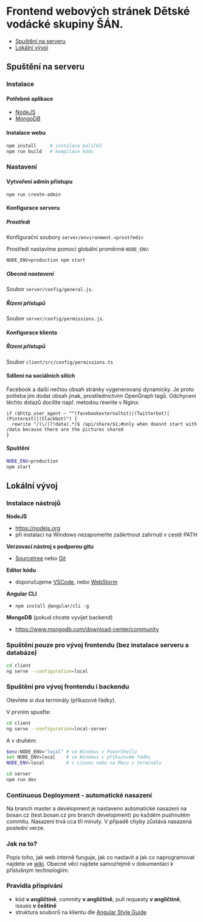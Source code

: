 # Frontend webových stránek Dětské vodácké skupiny ŠÁN.

 - [Spuštění na serveru](#spuštění-na-serveru) 
 - [Lokální vývoj](#lokální-vývoj)

## Spuštění na serveru

### Instalace

#### Potřebné aplikace

 - [NodeJS](https://nodejs.org)
 - [MongoDB](https://www.mongodb.com/download-center/community)
 
#### Instalace webu

```sh
npm install     # instalace balíčků
npm run build   # kompilace kódu
```

### Nastavení

#### Vytvoření admin přístupu

```
npm run create-admin
```

#### Konfigurace serveru

##### Prostředí

Konfigurační soubory `server/environment.<prostředí>`

Prostředí nastavíme pomocí globální proměnné `NODE_ENV`:

```
NODE_ENV=production npm start
```

##### Obecná nastavení

Soubor `server/config/general.js`.

##### Řízení přístupů

Soubor `server/config/permissions.js`.

#### Konfigurace klienta

##### Řízení přístupů

Soubor `client/src/config/permissions.ts`

#### Sdílení na sociálních sítích

Facebook a další nečtou obsah stránky vygenerovaný dynamicky. Je proto potřeba jim dodat obsah jinak, prostřednictvím OpenGraph tagů. Odchycení těchto dotazů docílíte např. metodou rewrite v Nginx:
```nginx
if ($http_user_agent ~ "^(facebookexternalhit)|(Twitterbot)|(Pinterest)|(Slackbot)") {
  rewrite ^/(\/(?!data).*)$ /api/share/$1;#only when doesnt start with /data because there are the pictures shared
}
```

#### Spuštění

```sh
NODE_ENV=production
npm start
```

## Lokální vývoj

### Instalace nástrojů

**NodeJS**
 - https://nodejs.org
 - při instalaci na Windows nezapomeňte zaškrtnout zahrnutí v cestě PATH

**Verzovací nástroj s podporou gitu**
 - [Sourcetree](https://www.sourcetreeapp.com/) nebo [Git](https://git-scm.com/)

**Editor kódu**
 - doporučujeme [VSCode](https://code.visualstudio.com/), nebo [WebStorm](https://www.jetbrains.com/webstorm/)

**Angular CLI**
 - `npm install @angular/cli -g`
 
**MongoDB** (pokud chcete vyvíjet backend)
 - https://www.mongodb.com/download-center/community

### Spuštění pouze pro vývoj frontendu (bez instalace serveru a databáze)
```sh
cd client
ng serve --configuration=local
```
### Spuštění pro vývoj frontendu i backendu
Otevřete si dva terminály (příkazové řádky).

V prvním spusťte:
```sh
cd client
ng serve --configuration=local-server
```

A v druhém:
```sh
$env:NODE_ENV="local" # ve Windows v PowerShellu
set NODE_ENV=local    # ve Windows v příkazovém řádku
NODE_ENV=local        # v Linuxu nebo na Macu v terminálu

cd server
npm run dev
```

### Continuous Deployment - automatické nasazení

Na branch master a development je nastaveno automatické nasazení na bosan.cz (test.bosan.cz pro branch development) po každém pushnutém commitu. Nasazení trvá cca tři minuty. V případě chyby zůstává nasazená poslední verze.

### Jak na to?

Popis toho, jak web interně funguje, jak co nastavit a jak co naprogramovat najdete ve [wiki](https://github.com/bosancz/bosan.cz/wiki). Obecné věci najdete samozřejmě v dokumentaci k příslušným technologiím.

### Pravidla přispívání

- kód **v angličtině**, commity **v angličtině**, pull requesty **v angličtině**, issues **v češtině**
- struktura souborů na klientu dle [Angular Style Guide](https://angular.io/guide/styleguide)
